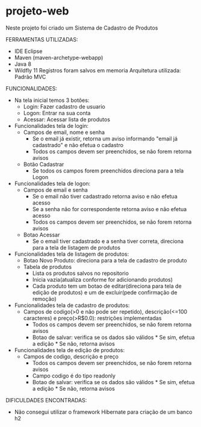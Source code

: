 # projeto-web

Neste projeto foi criado um Sistema de Cadastro de Produtos

FERRAMENTAS UTILIZADAS:
* IDE Eclipse
* Maven (maven-archetype-webapp)
* Java 8
* Wildfly 11
Registros foram salvos em memoria
Arquitetura utilizada: Padrão MVC

FUNCIONALIDADES:
* Na tela inicial temos 3 botões:
    * Login: Fazer cadastro de usuario
    * Logon: Entrar na sua conta
    * Acessar: Acessar lista de produtos
* Funcionalidades tela de login:
    * Campos de email, nome e senha
        * Se o email já existir, retorna um aviso informando "email já cadastrado" e não efetua o cadastro
        * Todos os campos devem ser preenchidos, se não forem retorna avisos
    * Botão Cadastrar
        * Se todos os campos forem preenchidos direciona para a tela Logon
* Funcionalidades tela de logon:
    * Campos de email e senha
        * Se o email não tiver cadastrado retorna aviso e não efetua acesso
        * Se a senha não for correspondente retorna aviso e não efetua acesso
        * Todos os campos devem ser preenchidos, se não forem retorna avisos
    * Botao Acessar
        * Se o email tiver cadastrado e a senha tiver correta, direciona para a tela de listagem de produtos
* Funcionalidades tela de listagem de produtos:
    * Botao Novo Produto: direciona para a tela de cadastro de produto
    * Tabela de produtos
        * Lista os produtos salvos no repositorio
        * Inicia vazia(atualiza conforme for adicionando produtos)
        * Cada produto tem um botao de editar(direciona para tela de edição de produtos) e um de excluir(pede confirmação de remoção)
 * Funcionalidades tela de cadastro de produtos:
    * Campos de codigo(>0 e não pode ser repetido), descrição(<=100 caracteres) e preço(>R$0.0): restrições implementadas
        * Todos os campos devem ser preenchidos, se não forem retorna avisos
        * Botao de salvar: verifica se os dados são válidos
              * Se sim, efetua a edição
              * Se não, retorna avisos
 * Funcionalidades tela de edição de produtos:
    * Campos de codigo, descrição e preço
        * Todos os campos devem ser preenchidos, se não forem retorna avisos
        * Campo codigo é do tipo readonly
        * Botao de salvar: verifica se os dados são válidos
              * Se sim, efetua a edição
              * Se não, retorna avisos

DIFICULDADES ENCONTRADAS:
* Não consegui utilizar o framework Hibernate para criação de um banco h2
              
    
        

